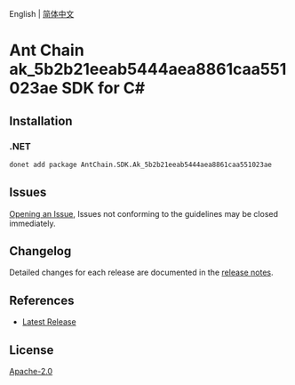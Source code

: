 English | [简体中文](README-CN.md)

# Ant Chain ak_5b2b21eeab5444aea8861caa551023ae SDK for C#

## Installation

### .NET

```bash
donet add package AntChain.SDK.Ak_5b2b21eeab5444aea8861caa551023ae
```

## Issues

[Opening an Issue](https://github.com/alipay/antchain-openapi-prod-sdk/issues/new), Issues not conforming to the guidelines may be closed immediately.

## Changelog

Detailed changes for each release are documented in the [release notes](./ChangeLog.md).

## References

* [Latest Release](https://github.com/alipay/antchain-openapi-prod-sdk/)

## License

[Apache-2.0](http://www.apache.org/licenses/LICENSE-2.0)
